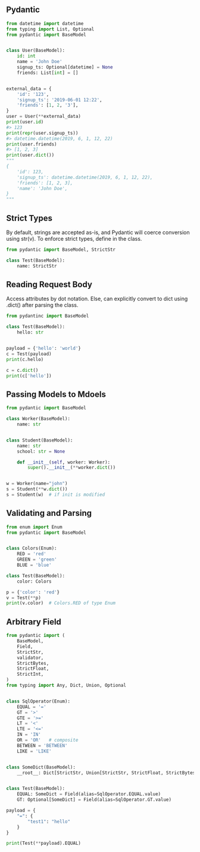 ## Pydantic

```py
from datetime import datetime
from typing import List, Optional
from pydantic import BaseModel


class User(BaseModel):
    id: int
    name = 'John Doe'
    signup_ts: Optional[datetime] = None
    friends: List[int] = []


external_data = {
    'id': '123',
    'signup_ts': '2019-06-01 12:22',
    'friends': [1, 2, '3'],
}
user = User(**external_data)
print(user.id)
#> 123
print(repr(user.signup_ts))
#> datetime.datetime(2019, 6, 1, 12, 22)
print(user.friends)
#> [1, 2, 3]
print(user.dict())
"""
{
    'id': 123,
    'signup_ts': datetime.datetime(2019, 6, 1, 12, 22),
    'friends': [1, 2, 3],
    'name': 'John Doe',
}
"""
```

## Strict Types

By default, strings are accepted as-is, and Pydantic will coerce conversion using str(v). To enforce strict types, define in the class.

```py
from pydantic import BaseModel, StrictStr

class Test(BaseModel):
    name: StrictStr
```

## Reading Request Body

Access attributes by dot notation. Else, can explicitly convert to dict using .dict() after parsing the class.

```py
from pydantinc import BaseModel

class Test(BaseModel):
    hello: str


payload = {'hello': 'world'}
c = Test(payload)
print(c.hello)

c = c.dict()
print(c['hello'])
```

## Passing Models to Mdoels

```py
from pydantic import BaseModel

class Worker(BaseModel):
    name: str


class Student(BaseModel):
    name: str
    school: str = None

    def __init__(self, worker: Worker):
        super().__init__(**worker.dict())


w = Worker(name="john")
s = Student(**w.dict())
s = Student(w)  # if init is modified
```

## Validating and Parsing

```py
from enum import Enum
from pydantic import BaseModel


class Colors(Enum):
    RED = 'red'
    GREEN = 'green'
    BLUE = 'blue'

class Test(BaseModel):
    color: Colors

p = {'color': 'red'}
v = Test(**p)
print(v.color)  # Colors.RED of type Enum
```

## Arbitrary Field

```py
from pydantic import (
    BaseModel,
    Field,
    StrictStr,
    validator,
    StrictBytes,
    StrictFloat,
    StrictInt,
)
from typing import Any, Dict, Union, Optional


class SqlOperator(Enum):
    EQUAL = '='
    GT = '>'
    GTE = '>='
    LT = '<'
    LTE = '<='
    IN = 'IN'
    OR = 'OR'   # composite
    BETWEEN = 'BETWEEN'
    LIKE = 'LIKE'


class SomeDict(BaseModel):
    __root__: Dict[StrictStr, Union[StrictStr, StrictFloat, StrictBytes]]


class Test(BaseModel):
    EQUAL: SomeDict = Field(alias=SqlOperator.EQUAL.value)
    GT: Optional[SomeDict] = Field(alias=SqlOperator.GT.value)

payload = {
    "=": {
        "test1": "hello"
    }
}

print(Test(**payload).EQUAL)
```
